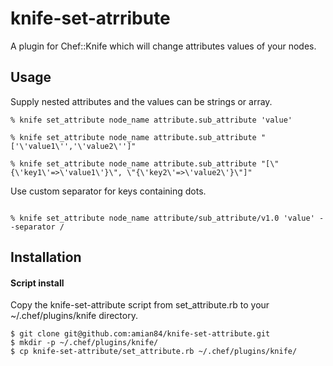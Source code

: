 # knife-set-atrribute

A plugin for Chef::Knife which will change attributes values of your nodes.

## Usage 

Supply nested attributes and the values can be strings or array.

```
% knife set_attribute node_name attribute.sub_attribute 'value'

% knife set_attribute node_name attribute.sub_attribute "['\'value1\'','\'value2\'']"

% knife set_attribute node_name attribute.sub_attribute "[\"{\'key1\'=>\'value1\'}\", \"{\'key2\'=>\'value2\'}\"]" 

```
Use custom separator for keys containing dots.

```

% knife set_attribute node_name attribute/sub_attribute/v1.0 'value' --separator /

```

## Installation

#### Script install


Copy the knife-set-attribute script from set_attribute.rb to your ~/.chef/plugins/knife directory.

```
$ git clone git@github.com:amian84/knife-set-attribute.git
$ mkdir -p ~/.chef/plugins/knife/
$ cp knife-set-attribute/set_attribute.rb ~/.chef/plugins/knife/

```

